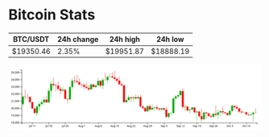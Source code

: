 # Bitcoin Stats

BTC/USDT|24h change|24h high|24h low|
|---|---|---|---|
|$19350.46|2.35%|$19951.87|$18888.19|

<img src="./chart.svg">
